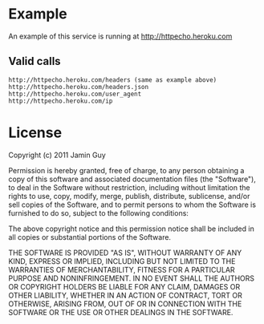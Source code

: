 # Example

An example of this service is running at http://httpecho.heroku.com

## Valid calls
	http://httpecho.heroku.com/headers (same as example above)
	http://httpecho.heroku.com/headers.json
	http://httpecho.heroku.com/user_agent
	http://httpecho.heroku.com/ip

# License

Copyright (c) 2011 Jamin Guy

Permission is hereby granted, free of charge, to any person obtaining a copy
of this software and associated documentation files (the "Software"), to deal
in the Software without restriction, including without limitation the rights
to use, copy, modify, merge, publish, distribute, sublicense, and/or sell
copies of the Software, and to permit persons to whom the Software is
furnished to do so, subject to the following conditions:

The above copyright notice and this permission notice shall be included in
all copies or substantial portions of the Software.

THE SOFTWARE IS PROVIDED "AS IS", WITHOUT WARRANTY OF ANY KIND, EXPRESS OR
IMPLIED, INCLUDING BUT NOT LIMITED TO THE WARRANTIES OF MERCHANTABILITY,
FITNESS FOR A PARTICULAR PURPOSE AND NONINFRINGEMENT. IN NO EVENT SHALL THE
AUTHORS OR COPYRIGHT HOLDERS BE LIABLE FOR ANY CLAIM, DAMAGES OR OTHER
LIABILITY, WHETHER IN AN ACTION OF CONTRACT, TORT OR OTHERWISE, ARISING FROM,
OUT OF OR IN CONNECTION WITH THE SOFTWARE OR THE USE OR OTHER DEALINGS IN
THE SOFTWARE.